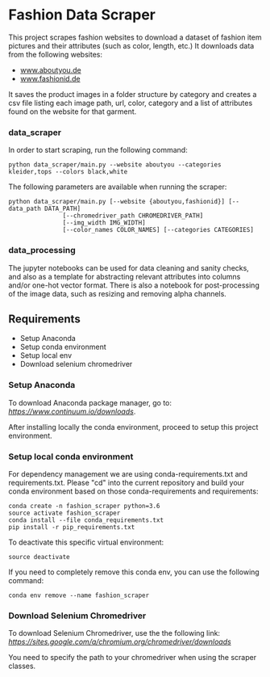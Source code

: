# Fashion Data Scraper

This project scrapes fashion websites to download a dataset of fashion item pictures and their attributes (such as 
color, length, etc.) It downloads data from the following websites:

- www.aboutyou.de
- www.fashionid.de

It saves the product images in a folder structure by category and creates a csv file listing each image path, url, 
color, category and a list of attributes found on the website for that garment.
 
### data_scraper
In order to start scraping, run the following command:
```
python data_scraper/main.py --website aboutyou --categories kleider,tops --colors black,white
```

The following parameters are available when running the scraper:
```
python data_scraper/main.py [--website {aboutyou,fashionid}] [--data_path DATA_PATH]
               [--chromedriver_path CHROMEDRIVER_PATH]
               [--img_width IMG_WIDTH]
               [--color_names COLOR_NAMES] [--categories CATEGORIES]
```

### data_processing
The jupyter notebooks can be used for data cleaning and sanity checks, and also as a template for abstracting 
relevant attributes into columns and/or one-hot vector format. There is also a notebook for post-processing of the 
image data, such as resizing and removing alpha channels.

## Requirements

- Setup Anaconda
- Setup conda environment
- Setup local env
- Download selenium chromedriver

### Setup Anaconda
To download Anaconda package manager, go to: <i>https://www.continuum.io/downloads</i>.

After installing locally the conda environment, proceed to setup this project environment.


### Setup local conda environment

For dependency management we are using conda-requirements.txt and requirements.txt. 
Please "cd" into the current repository and build your conda environment based on those conda-requirements and 
requirements:
 
```
conda create -n fashion_scraper python=3.6
source activate fashion_scraper
conda install --file conda_requirements.txt
pip install -r pip_requirements.txt
```


To deactivate this specific virtual environment:
```
source deactivate
```

If you need to completely remove this conda env, you can use the following command:

```
conda env remove --name fashion_scraper
```

### Download Selenium Chromedriver
To download Selenium Chromedriver, use the the following link: 
<i>https://sites.google.com/a/chromium.org/chromedriver/downloads</i>

You need to specify the path to your chromedriver when using the scraper classes.